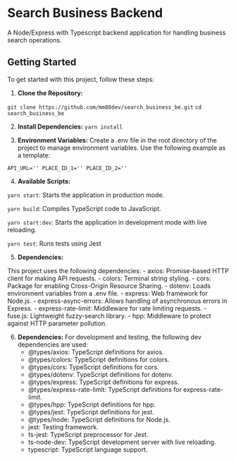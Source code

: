 # Search Business Backend

A Node/Express with Typescript backend application for handling business search operations.

## Getting Started

To get started with this project, follow these steps:

1. **Clone the Repository:**

  `git clone https://github.com/mm88dev/search_business_be.git`
  `cd search_business_be`

2. **Install Dependencies:**
   `yarn install`

3. **Environment Variables:**
  Create a .env file in the root directory of the project to manage environment variables. Use the following example as a template:

  `API_URL=''
  PLACE_ID_1=''
  PLACE_ID_2=''`

4. **Available Scripts:**

  `yarn start`: Starts the application in production mode.

  `yarn build`: Compiles TypeScript code to JavaScript.

  `yarn start:dev`: Starts the application in development mode with live reloading.

  `yarn test`: Runs tests using Jest

5. **Dependencies:**

  This project uses the following dependencies:
    - axios: Promise-based HTTP client for making API requests.
    - colors: Terminal string styling.
    - cors: Package for enabling Cross-Origin Resource Sharing.
    - dotenv: Loads environment variables from a .env file.
    - express: Web framework for Node.js.
    - express-async-errors: Allows handling of asynchronous errors in Express.
    - express-rate-limit: Middleware for rate limiting requests.
    - fuse.js: Lightweight fuzzy-search library.
    - hpp: Middleware to protect against HTTP parameter pollution.

6. **Dependencies:**
    For development and testing, the following dev dependencies are used:
    - @types/axios: TypeScript definitions for axios.
    - @types/colors: TypeScript definitions for colors.
    - @types/cors: TypeScript definitions for cors.
    - @types/dotenv: TypeScript definitions for dotenv.
    - @types/express: TypeScript definitions for express.
    - @types/express-rate-limit: TypeScript definitions for express-rate-limit.
    - @types/hpp: TypeScript definitions for hpp.
    - @types/jest: TypeScript definitions for jest.
    - @types/node: TypeScript definitions for Node.js.
    - jest: Testing framework.
    - ts-jest: TypeScript preprocessor for Jest.
    - ts-node-dev: TypeScript development server with live reloading.
    - typescript: TypeScript language support.


